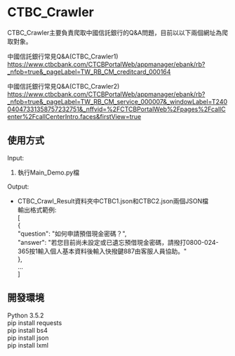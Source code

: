 # CTBC_Crawler
CTBC_Crawler主要負責爬取中國信託銀行的Q&A問題，目前以以下兩個網址為爬取對象。

中國信託銀行常見Q&A(CTBC_Crawler1)</br>
https://www.ctbcbank.com/CTCBPortalWeb/appmanager/ebank/rb?_nfpb=true&_pageLabel=TW_RB_CM_creditcard_000164</br>

中國信託銀行常見Q&A(CTBC_Crawler2)</br>
https://www.ctbcbank.com/CTCBPortalWeb/appmanager/ebank/rb?_nfpb=true&_pageLabel=TW_RB_CM_service_000007&_windowLabel=T24004047331358757232751&_nffvid=%2FCTCBPortalWeb%2Fpages%2FcallCenter%2FcallCenterIntro.faces&firstView=true</br>

## 使用方式
Input:</br>
1. 執行Main_Demo.py檔</br>

Output:</br>
* CTBC_Crawl_Result資料夾中CTBC1.json和CTBC2.json兩個JSON檔</br>
輸出格式範例:</br>
[</br>
    {</br>
        "question": "如何申請預借現金密碼？",</br>
        "answer": "若您目前尚未設定或已遺忘預借現金密碼，請撥打0800-024-365按1輸入個人基本資料後輸入快撥鍵887由客服人員協助。"</br>
    },</br>
	...</br>
]</br>

## 開發環境
Python 3.5.2</br>
pip install requests</br>
pip install bs4</br>
pip install json</br>
pip install lxml</br>


